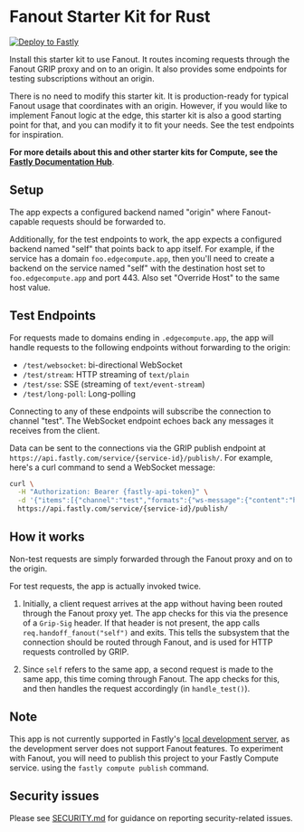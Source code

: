 # Fanout Starter Kit for Rust

[![Deploy to Fastly](https://deploy.edgecompute.app/button)](https://deploy.edgecompute.app/deploy)

Install this starter kit to use Fanout. It routes incoming requests through the Fanout GRIP proxy and on to an origin. It also provides some endpoints for testing subscriptions without an origin.

There is no need to modify this starter kit. It is production-ready for typical Fanout usage that coordinates with an origin. However, if you would like to implement Fanout logic at the edge, this starter kit is also a good starting point for that, and you can modify it to fit your needs. See the test endpoints for inspiration.

**For more details about this and other starter kits for Compute, see the [Fastly Documentation Hub](https://www.fastly.com/documentation/solutions/starters/)**.

## Setup

The app expects a configured backend named "origin" where Fanout-capable requests should be forwarded to.

Additionally, for the test endpoints to work, the app expects a configured backend named "self" that points back to app itself. For example, if the service has a domain `foo.edgecompute.app`, then you'll need to create a backend on the service named "self" with the destination host set to `foo.edgecompute.app` and port 443. Also set "Override Host" to the same host value.

## Test Endpoints

For requests made to domains ending in `.edgecompute.app`, the app will handle requests to the following endpoints without forwarding to the origin:

* `/test/websocket`: bi-directional WebSocket
* `/test/stream`: HTTP streaming of `text/plain`
* `/test/sse`: SSE (streaming of `text/event-stream`)
* `/test/long-poll`: Long-polling

Connecting to any of these endpoints will subscribe the connection to channel "test". The WebSocket endpoint echoes back any messages it receives from the client.

Data can be sent to the connections via the GRIP publish endpoint at `https://api.fastly.com/service/{service-id}/publish/`. For example, here's a curl command to send a WebSocket message:

```sh
curl \
  -H "Authorization: Bearer {fastly-api-token}" \
  -d '{"items":[{"channel":"test","formats":{"ws-message":{"content":"hello"}}}]}' \
  https://api.fastly.com/service/{service-id}/publish/
```

## How it works

Non-test requests are simply forwarded through the Fanout proxy and on to the origin.

For test requests, the app is actually invoked twice.

1. Initially, a client request arrives at the app without having been routed through the Fanout proxy yet. The app checks for this via the presence of a `Grip-Sig` header. If that header is not present, the app calls `req.handoff_fanout("self")` and exits. This tells the subsystem that the connection should be routed through Fanout, and is used for HTTP requests controlled by GRIP.

2. Since `self` refers to the same app, a second request is made to the same app, this time coming through Fanout. The app checks for this, and then handles the request accordingly (in `handle_test()`).

## Note

This app is not currently supported in Fastly's [local development server](https://www.fastly.com/documentation/guides/compute/testing/#running-a-local-testing-server), as the development server does not support Fanout features. To experiment with Fanout, you will need to publish this project to your Fastly Compute service. using the `fastly compute publish` command.

## Security issues

Please see [SECURITY.md](SECURITY.md) for guidance on reporting security-related issues.

